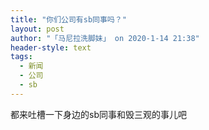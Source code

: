 ```yaml
---
title: "你们公司有sb同事吗？"
layout: post
author: "「马尼拉洗脚妹」 on 2020-1-14 21:38"
header-style: text
tags:
  - 新闻
  - 公司
  - sb
---
```


<head></head>
<body>
  都来吐槽一下身边的sb同事和毁三观的事儿吧
</body>


